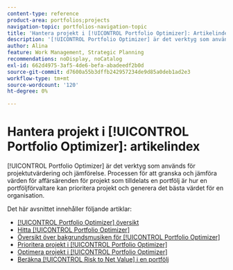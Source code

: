 ```yaml
---
content-type: reference
product-area: portfolios;projects
navigation-topic: portfolios-navigation-topic
title: 'Hantera projekt i [!UICONTROL Portfolio Optimizer]: Artikelindex'
description: '[!UICONTROL Portfolio Optimizer] är det verktyg som används för projektutvärdering och jämförelse. Processen för att granska och jämföra värden för affärsärenden för projekt som tilldelats en portfölj är hur en portföljförvaltare kan prioritera projekt och generera det bästa värdet för en organisation.'
author: Alina
feature: Work Management, Strategic Planning
recommendations: noDisplay, noCatalog
exl-id: 662d4975-3af5-4de6-befa-abadeedf2b0d
source-git-commit: d7600a55b3dffb242957234de9d85a0deb1ad2e3
workflow-type: tm+mt
source-wordcount: '120'
ht-degree: 0%

---
```


# Hantera projekt i [!UICONTROL Portfolio Optimizer]: artikelindex

[!UICONTROL Portfolio Optimizer] är det verktyg som används för projektutvärdering och jämförelse. Processen för att granska och jämföra värden för affärsärenden för projekt som tilldelats en portfölj är hur en portföljförvaltare kan prioritera projekt och generera det bästa värdet för en organisation.

Det här avsnittet innehåller följande artiklar:

* [[!UICONTROL Portfolio Optimizer] översikt](../../../manage-work/portfolios/portfolio-optimizer/portfolio-optimizer-overview.md)
* [Hitta [!UICONTROL Portfolio Optimizer]](../../../manage-work/portfolios/portfolio-optimizer/locate-portfolio-optimizer.md)
* [Översikt över bakgrundsmusiken för [!UICONTROL Portfolio Optimizer]](../../../manage-work/portfolios/portfolio-optimizer/portfolio-optimizer-score.md)
* [Prioritera projekt i [!UICONTROL Portfolio Optimizer]](../../../manage-work/portfolios/portfolio-optimizer/prioritize-projects-in-portfolio-optimizer.md)
* [Optimera projekt i [!UICONTROL Portfolio Optimizer]](../../../manage-work/portfolios/portfolio-optimizer/optimize-projects-in-portfolio-optimizer.md)
* [Beräkna [!UICONTROL Risk to Net Value] i en portfölj](../../../manage-work/portfolios/portfolio-optimizer/calculate-risk-to-net-value-in-portfolio.md)
